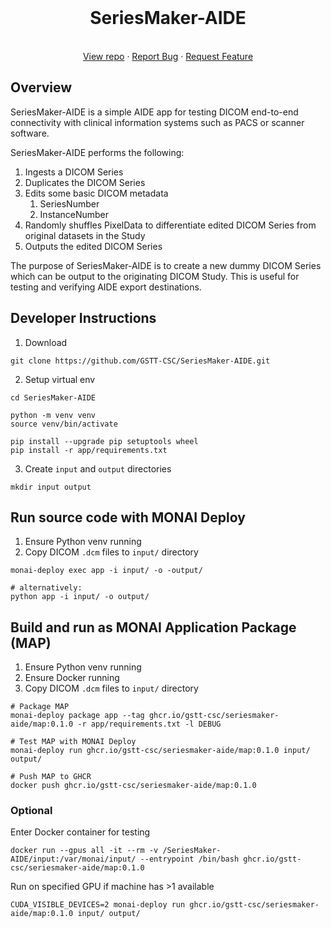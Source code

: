 <!-- PROJECT HEADING -->

<br />
<p align="center">
<h1 align="center">SeriesMaker-AIDE</h1>
<p align="center">
  <br />
  <a href="https://github.com/GSTT-CSC/SeriesMaker-AIDE">View repo</a>
  ·
  <a href="https://github.com/GSTT-CSC/SeriesMaker-AIDE/issues">Report Bug</a>
  ·
  <a href="https://github.com/GSTT-CSC/SeriesMaker-AIDE/issues">Request Feature</a>
  <br />
</p>


## Overview

SeriesMaker-AIDE is a simple AIDE app for testing DICOM end-to-end connectivity with clinical information
systems such as PACS or scanner software.

SeriesMaker-AIDE performs the following:

1. Ingests a DICOM Series
2. Duplicates the DICOM Series
3. Edits some basic DICOM metadata
   1. SeriesNumber
   2. InstanceNumber
4. Randomly shuffles PixelData to differentiate edited DICOM Series from original datasets in the Study 
5. Outputs the edited DICOM Series

The purpose of SeriesMaker-AIDE is to create a new dummy DICOM Series which can be output to the originating DICOM 
Study. This is useful for testing and verifying AIDE export destinations.


## Developer Instructions

1. Download
```shell
git clone https://github.com/GSTT-CSC/SeriesMaker-AIDE.git
```

2. Setup virtual env
```shell
cd SeriesMaker-AIDE

python -m venv venv
source venv/bin/activate

pip install --upgrade pip setuptools wheel
pip install -r app/requirements.txt
```

3. Create `input` and `output` directories
```shell
mkdir input output
```

## Run source code with MONAI Deploy

1. Ensure Python venv running
2. Copy DICOM `.dcm` files to `input/` directory


```shell
monai-deploy exec app -i input/ -o -output/

# alternatively:
python app -i input/ -o output/
```

## Build and run as MONAI Application Package (MAP)

1. Ensure Python venv running
2. Ensure Docker running
3. Copy DICOM `.dcm` files to `input/` directory

```shell
# Package MAP
monai-deploy package app --tag ghcr.io/gstt-csc/seriesmaker-aide/map:0.1.0 -r app/requirements.txt -l DEBUG

# Test MAP with MONAI Deploy
monai-deploy run ghcr.io/gstt-csc/seriesmaker-aide/map:0.1.0 input/ output/

# Push MAP to GHCR
docker push ghcr.io/gstt-csc/seriesmaker-aide/map:0.1.0
```

### Optional 

Enter Docker container for testing

```shell
docker run --gpus all -it --rm -v /SeriesMaker-AIDE/input:/var/monai/input/ --entrypoint /bin/bash ghcr.io/gstt-csc/seriesmaker-aide/map:0.1.0
```

Run on specified GPU if machine has >1 available

```shell
CUDA_VISIBLE_DEVICES=2 monai-deploy run ghcr.io/gstt-csc/seriesmaker-aide/map:0.1.0 input/ output/
```